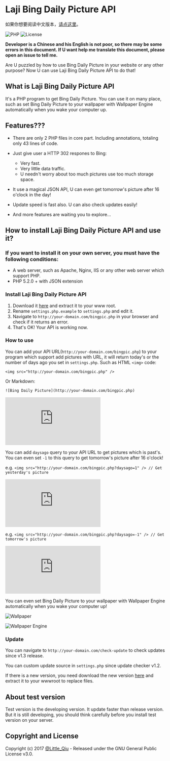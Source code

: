 # Laji Bing Daily Picture API

如果你想要阅读中文版本，[请点这里](https://github.com/Minecraft-LittleQiu/laji-bing-pic-api/blob/master/README.md)。

![PHP](https://img.shields.io/badge/PHP-5.2.0+-blue.svg) ![License](https://img.shields.io/badge/License-GPL--3.0-brightgreen.svg) 

**Developer is a Chinese and his English is not poor, so there may be some errors in this document. If U want help me translate this document, please open an issue to tell me.**

Are U puzzled by how to use Bing Daily Picture in your website or any other purpose?  Now U can use Laji Bing Daily Picture API to do that!

## What is Laji Bing Daily Picture API

It's a PHP program to get Bing Daily Picture. You can use it on many place, such as set Bing Daily Picture to your wallpaper with Wallpaper Engine automatically when you wake your computer up.

## Features???

- There are only 2 PHP files in core part. Including annotations, totaling only 43 lines of code.

- Just give user a HTTP 302 respones to Bing:
  - Very fast.
  - Very little data traffic.
  - U needn't worry about too much pictures use too much storage space.
- It use a magical JSON API, U can even get tomorrow's picture after 16 o'clock in the day!
- Update speed is fast also. U can also check updates easily!
- And more features are waiting you to explore...

## How to install Laji Bing Daily Picture API and use it?

### If you want to install it on your own server, you must have the following conditions:

- A web server, such as Apache, Nginx, IIS or any other web server which support PHP.
- PHP 5.2.0 + with JSON extension

### Install Laji Bing Daily Picture API

1. Download it [here](https://github.com/Minecraft-LittleQiu/laji-bing-pic-api/releases) and extract it to your www root.
2. Rename ``settings.php.example`` to ``settings.php`` and edit it.
3. Navigate to ``http://your-domain.com/bingpic.php`` in your browser and check if it returns an error.
4. That's OK! Your API is working now.

### How to use

You can add your API URL(``http://your-domain.com/bingpic.php``) to your program which support add pictures with URL, it will return today's or the number of days ago you set in ``settings.php``. Such as HTML ``<img>`` code:

``<img src="http://your-domain.com/bingpic.php" />``

Or Markdown:

``![Bing Daily Picture](http://your-domain.com/bingpic.php)``

![Bing Daily Pictute](https://www.littleqiu.net/bingpic/bingpic.php)

You can add ``daysago`` query to your API URL to get pictures which is past's. You can even set ``-1`` to this query to get tomorrow's picture after 16 o'clock!

e.g. ``<img src="http://your-domain.com/bingpic.php?daysago=1" /> // Get yesterday's picture``

![Yesterday Picture](https://www.littleqiu.net/bingpic/bingpic.php?daysago=1)

e.g. ``<img src="http://your-domain.com/bingpic.php?daysago=-1" /> // Get tomorrow's picture``

![Tomorrow Picture](https://www.littleqiu.net/bingpic/bingpic.php?daysago=-1)

You can even set Bing Daily Picture to your wallpaper with Wallpaper Engine automatically when you wake your computer up!

![Wallpaper](https://www.littleqiu.net/wp-content/uploads/2017/06/图像-2.png)

![Wallpaper Engine](https://www.littleqiu.net/wp-content/uploads/2017/06/图像-3.png)

### Update

You can navigate to ``http://your-domain.com/check-update`` to check updates since v1.3 release.

You can custom update source in ``settings.php`` since update checker v1.2.

If there is a new version, you need download the new version [here](https://github.com/Minecraft-LittleQiu/laji-bing-pic-api/releases) and extract it to your wwwroot to replace files.

## About test version

Test version is the developing version. It update faster than release version. But it is still developing, you should think carefully before you install test version on your server.

## Copyright and License

Copyright (c) 2017 [@Little_Qiu](https://www.littleqiu.net) - Released under the GNU General Public License v3.0.
